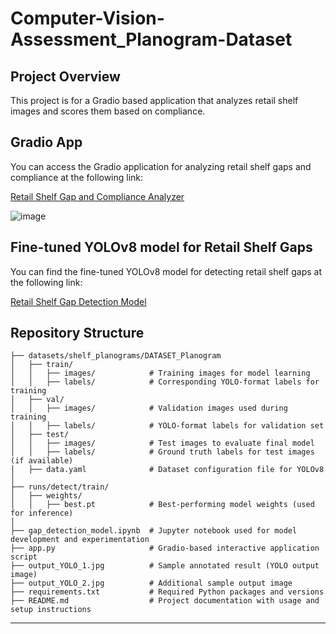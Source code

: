 # Computer-Vision-Assessment_Planogram-Dataset

## Project Overview
This project is for a Gradio based application that analyzes retail shelf images and scores them based on compliance.

## Gradio App
You can access the Gradio application for analyzing retail shelf gaps and compliance at the following link:

[Retail Shelf Gap and Compliance Analyzer](https://huggingface.co/spaces/akul-29/Retail-Shelf-Gap-and-Compliance-Analyzer)

![image](https://github.com/user-attachments/assets/457d0c8c-c856-4bb5-abf4-6911fe2ee9e9)


## Fine-tuned YOLOv8 model for Retail Shelf Gaps
You can find the fine-tuned YOLOv8 model for detecting retail shelf gaps at the following link:

[Retail Shelf Gap Detection Model](https://huggingface.co/akul-29/Retail-Shelf-Gap-Detection_Model)

## Repository Structure
```
├── datasets/shelf_planograms/DATASET_Planogram
│   ├── train/
│   │   ├── images/            # Training images for model learning
│   │   ├── labels/            # Corresponding YOLO-format labels for training
│   ├── val/
│   │   ├── images/            # Validation images used during training
│   │   ├── labels/            # YOLO-format labels for validation set
│   ├── test/
│   │   ├── images/            # Test images to evaluate final model
│   │   ├── labels/            # Ground truth labels for test images (if available)
│   ├── data.yaml              # Dataset configuration file for YOLOv8
│
├── runs/detect/train/
│   ├── weights/
│   │   ├── best.pt            # Best-performing model weights (used for inference)
│
├── gap_detection_model.ipynb  # Jupyter notebook used for model development and experimentation
├── app.py                     # Gradio-based interactive application script
├── output_YOLO_1.jpg          # Sample annotated result (YOLO output image)
├── output_YOLO_2.jpg          # Additional sample output image
├── requirements.txt           # Required Python packages and versions
├── README.md                  # Project documentation with usage and setup instructions

```

---
